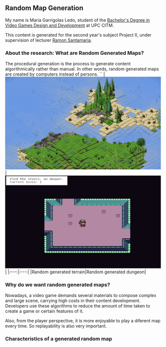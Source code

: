 ## Random Map Generation

My name is Maria Garrigolas Ledo, student of the [Bachelor's Degree in Video Games Design and Development](https://www.citm.upc.edu/ing/estudis/graus-videojocs/) at UPC CITM. 

This content is generated for the second year's subject Project II, under supervision of lecturer [Ramon Santamaria](https://github.com/raysan5).

### About the research: What are Random Generated Maps?

The procedural generation is the process to generate content algorithmically rather than manual. In other words, random generated maps are created by computers instead of persons.
``
|<img src="https://github.com/Meeeri08/PersonalResearch-Random-Map-Generator/blob/main/docs/Assets/random_map_1.gif" alt="Height Formula" width="600" height="300">|<img src="https://github.com/Meeeri08/PersonalResearch-Random-Map-Generator/blob/main/docs/Assets/random_map_2.gif" alt="Height Formula" width="600" height="300">|
|:---:|:---:|
|Random generated terrain|Random generated dungeon|

### Why do we want random generated maps?
Nowadays, a video game demands several materials to compose complex and large scene, carrying high costs in their content development. Developers use these algorithms to
reduce the amount of time taken to create a game or certain features of it.

Also, from the player perspective, it is more enjoyable to play a diferent map every time. So replayability is also very important.


### Characteristics of a generated random map
